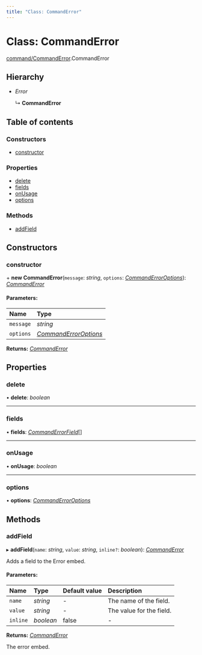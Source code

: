 ```yaml
---
title: "Class: CommandError"
---
```


# Class: CommandError

[command/CommandError](../modules/command_commanderror.md).CommandError

## Hierarchy

* *Error*

  ↳ **CommandError**

## Table of contents

### Constructors

- [constructor](command_commanderror.commanderror.md#constructor)

### Properties

- [delete](command_commanderror.commanderror.md#delete)
- [fields](command_commanderror.commanderror.md#fields)
- [onUsage](command_commanderror.commanderror.md#onusage)
- [options](command_commanderror.commanderror.md#options)

### Methods

- [addField](command_commanderror.commanderror.md#addfield)

## Constructors

### constructor

\+ **new CommandError**(`message`: *string*, `options`: [*CommandErrorOptions*](../interfaces/command_commanderror.commanderroroptions.md)): [*CommandError*](command_commanderror.commanderror.md)

#### Parameters:

Name | Type |
:------ | :------ |
`message` | *string* |
`options` | [*CommandErrorOptions*](../interfaces/command_commanderror.commanderroroptions.md) |

**Returns:** [*CommandError*](command_commanderror.commanderror.md)

## Properties

### delete

• **delete**: *boolean*

___

### fields

• **fields**: [*CommandErrorField*](../interfaces/command_commanderror.commanderrorfield.md)[]

___

### onUsage

• **onUsage**: *boolean*

___

### options

• **options**: [*CommandErrorOptions*](../interfaces/command_commanderror.commanderroroptions.md)

## Methods

### addField

▸ **addField**(`name`: *string*, `value`: *string*, `inline?`: *boolean*): [*CommandError*](command_commanderror.commanderror.md)

Adds a field to the Error embed.

#### Parameters:

Name | Type | Default value | Description |
:------ | :------ | :------ | :------ |
`name` | *string* | - | The name of the field.   |
`value` | *string* | - | The value for the field.   |
`inline` | *boolean* | false | - |

**Returns:** [*CommandError*](command_commanderror.commanderror.md)

The error embed.
